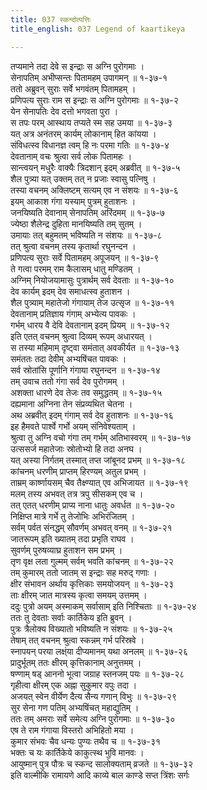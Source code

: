 ```yaml
---
title: 037 स्कन्दोत्पत्तिः
title_english: 037 Legend of kaartikeya

---
```

तप्यमाने तदा देवे स इन्द्राः स अग्नि पुरोगमाः ।  
सेनापतिम् अभीप्सन्तः पितामहम् उपागमन् ॥ १-३७-१  
ततो अब्रुवन् सुराः सर्वे भगवंतम् पितामहम् ।  
प्रणिपत्य सुराः राम स इन्द्राः स अग्नि पुरोगमाः ॥ १-३७-२  
येन सेनापतिः देव दत्तो भगवता पुरा ।  
स तपः परम् आस्थाय तप्यते स्म सह उमया ॥ १-३७-३  
यत् अत्र अनंतरम् कार्यम् लोकानाम् हित कांयया ।  
संविधत्स्व विधानज्ञ त्वम् हि नः परमा गतिः ॥ १-३७-४  
देवतानाम् वचः श्रुत्वा सर्व लोक पितामहः ।  
सान्त्वयन् मधुरैः वाक्यैः त्रिदशान् इदम् अब्रवीत् ॥ १-३७-५  
शैल पुत्र्या यत् उक्तम् तत् न प्रजाः स्वासु पत्निषु ।  
तस्या वचनम् अक्लिष्टम् सत्यम् एव न संशयः ॥ १-३७-६  
इयम् आकाश गंगा यस्याम् पुत्रम् हुताशनः ।  
जनयिष्यति देवानाम् सेनापतिम् अरिंदमम् ॥ १-३७-७  
ज्येष्ठा शैलेन्द्र दुहिता मानयिष्यति तम् सुतम् ।  
उमायाः तत् बहुमतम् भविष्यति न संशयः ॥ १-३७-८  
तत् श्रुत्वा वचनम् तस्य कृतार्था रघुनन्दन ।  
प्रणिपत्य सुराः सर्वे पितामहम् अपूजयन् ॥ १-३७-९  
ते गत्वा परमम् राम कैलासम् धातु मण्डितम् ।  
अग्निम् नियोजयामासुः पुत्रार्थम् सर्व देवताः ॥ १-३७-१०  
देव कार्यम् इदम् देव समाधत्स्व हुताशन ।  
शैल पुत्र्याम् महातेजो गंगायाम् तेज उत्सृज ॥ १-३७-११  
देवतानाम् प्रतिज्ञाय गंगाम् अभ्येत्य पावकः ।  
गर्भम् धारय वै देवि देवतानाम् इदम् प्रियम् ॥ १-३७-१२  
इति एतत् वचनम् श्रुत्वा दिव्यम् रूपम् अधारयत् ।  
स तस्या महिमाम् दृष्ट्वा समंतात् अवकीर्यत ॥ १-३७-१३  
समंततः तदा देवीम् अभ्यषिंचत पावकः ।  
सर्व स्रोतांसि पूर्णानि गंगाया रघुनन्दन ॥ १-३७-१४  
तम् उवाच ततो गंगा सर्व देव पुरोगमम् ।  
अशक्ता धारणे देव तेजः तव समुद्धतम् ॥ १-३७-१५  
दह्यमाना अग्निना तेन संप्रव्यथित चेतना ।  
अथ अब्रवीत् इदम् गंगाम् सर्व देव हुताशनः ॥ १-३७-१६  
इह हैमवते पार्श्वे गर्भो अयम् संनिवेश्यताम् ।  
श्रुत्वा तु अग्नि वचो गंगा तम् गर्भम् अतिभास्वरम् ॥ १-३७-१७  
उत्ससर्ज महातेजाः स्रोतोभ्यो हि तदा अनघ ।  
यत् अस्या निर्गतम् तस्मात् तप्त जांबूनद प्रभम् ॥ १-३७-१८  
कांचनम् धरणीम् प्राप्तम् हिरण्यम् अतुल प्रभम् ।  
ताम्रम् कार्ष्णायसम् चैव तैक्ष्ण्यात् एव अभिजायत ॥ १-३७-१९  
मलम् तस्य अभवत् तत्र त्रपु सीसकम् एव च ।  
तत् एतत् धरणीम् प्राप्य नाना धातुः अवर्धत ॥ १-३७-२०  
निक्षिप्त मात्रे गर्भे तु तेजोभिः अभिरंजितम् ।  
सर्वम् पर्वत संनद्धम् सौवर्णम् अभवत् वनम् ॥ १-३७-२१  
जातरूपम् इति ख्यातम् तदा प्रभृति राघव ।  
सुवर्णम् पुरुषव्याघ्र हुताशन सम प्रभम् ।  
तृण वृक्ष लता गुल्मम् सर्वम् भवति कांचनम् ॥ १-३७-२२  
तम् कुमारम् ततो जातम् स इन्द्राः सह मरुद् गणाः ।  
क्षीर संभावन अर्थाय कृत्तिकाः समयोजयन् ॥ १-३७-२३  
ताः क्षीरम् जात मात्रस्य कृत्वा समयम् उत्तमम् ।  
ददुः पुत्रो अयम् अस्माकम् सर्वासाम् इति निश्चिताः ॥ १-३७-२४  
ततः तु देवताः सर्वाः कार्तिकेय इति ब्रुवन् ।  
पुत्रः त्रैलोक्य विख्यातो भविष्यति न संशयः ॥ १-३७-२५  
तेषाम् तत् वचनम् श्रुत्वा स्कन्नम् गर्भ परिस्रवे ।  
स्नापयन् परया लक्ष्ंया दीप्यमानम् यथा अनलम् ॥ १-३७-२६  
प्रादुर्भूतम् ततः क्षीरम् कृत्तिकानाम् अनुत्तमम् ।  
षण्णाम् षड् आननो भूत्वा जग्राह स्तनजम् पयः ॥ १-३७-२८  
गृहीत्वा क्षीरम् एक अह्ना सुकुमार वपुः तदा ।  
अजयत् स्वेन वीर्येण दैत्य सैन्य गणान् विभुः ॥ १-३७-२९  
सुर सेना गण पतिम् अभ्यषिंचत् महाद्युतिम् ।  
ततः तम् अमराः सर्वे समेत्य अग्नि पुरोगमाः ॥ १-३७-३०  
एष ते राम गंगाया विस्तरो अभिहितो मया ।  
कुमार संभवः चैव धन्यः पुण्यः तथैव च ॥ १-३७-३१  
भक्तः च यः कार्तिकेये काकुत्स्थ भुवि मानवः ।  
आयुष्मान् पुत्र पौत्रः च स्कन्द सालोक्यताम् व्रजते ॥ १-३७-३२  
इति वाल्मीकि रामायणे आदि काव्ये बाल काण्डे सप्त त्रिंशः सर्गः